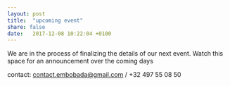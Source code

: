 ```yaml
---
layout: post
title:  "upcoming event"
share: false
date:   2017-12-08 10:22:04 +0100
---
```

We are in the process of finalizing the details of our next event. Watch this space for an announcement over the coming days

contact: contact.embobada@gmail.com / +32 497 55 08 50
